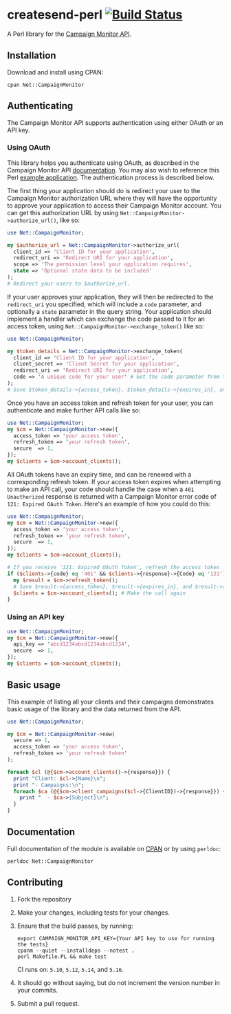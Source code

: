 # createsend-perl [![Build Status](https://secure.travis-ci.org/campaignmonitor/createsend-perl.png?branch=master)][travis]
A Perl library for the [Campaign Monitor API](http://www.campaignmonitor.com/api/).

[travis]: http://travis-ci.org/campaignmonitor/createsend-perl

## Installation

Download and install using CPAN:

```
cpan Net::CampaignMonitor
```

## Authenticating

The Campaign Monitor API supports authentication using either OAuth or an API key.

### Using OAuth

This library helps you authenticate using OAuth, as described in the Campaign Monitor API [documentation](http://www.campaignmonitor.com/api/getting-started/#authenticating_with_oauth). You may also wish to reference this Perl [example application](https://github.com/jdennes/perlcreatesendoauthtest/). The authentication process is described below.

The first thing your application should do is redirect your user to the Campaign Monitor authorization URL where they will have the opportunity to approve your application to access their Campaign Monitor account. You can get this authorization URL by using `Net::CampaignMonitor->authorize_url()`, like so:

```perl
use Net::CampaignMonitor;

my $authorize_url = Net::CampaignMonitor->authorize_url(
  client_id => 'Client ID for your application',
  redirect_uri => 'Redirect URI for your application',
  scope => 'The permission level your application requires',
  state => 'Optional state data to be included'
);
# Redirect your users to $authorize_url.
```

If your user approves your application, they will then be redirected to the `redirect_uri` you specified, which will include a `code` parameter, and optionally a `state` parameter in the query string. Your application should implement a handler which can exchange the code passed to it for an access token, using `Net::CampaignMonitor->exchange_token()` like so:

```perl
use Net::CampaignMonitor;

my $token_details = Net::CampaignMonitor->exchange_token(
  client_id => 'Client ID for your application',
  client_secret => 'Client Secret for your application',
  redirect_uri => 'Redirect URI for your application',
  code => 'A unique code for your user' # Get the code parameter from the query string
);
# Save $token_details->{access_token}, $token_details->{expires_in}, and $token_details->{refresh_token}
```

Once you have an access token and refresh token for your user, you can authenticate and make further API calls like so:

```perl
use Net::CampaignMonitor;
my $cm = Net::CampaignMonitor->new({
  access_token => 'your access token',
  refresh_token => 'your refresh token',
  secure  => 1,
});
my $clients = $cm->account_clients();
```

All OAuth tokens have an expiry time, and can be renewed with a corresponding refresh token. If your access token expires when attempting to make an API call, your code should handle the case when a `401 Unauthorized` response is returned with a Campaign Monitor error code of `121: Expired OAuth Token`. Here's an example of how you could do this:

```perl
use Net::CampaignMonitor;
my $cm = Net::CampaignMonitor->new({
  access_token => 'your access token',
  refresh_token => 'your refresh token',
  secure  => 1,
});
my $clients = $cm->account_clients();

# If you receive '121: Expired OAuth Token', refresh the access token
if ($clients->{code} eq '401' && $clients->{response}->{Code} eq '121') {
  my $result = $cm->refresh_token();
  # Save $result->{access_token}, $result->{expires_in}, and $result->{refresh_token}
  $clients = $cm->account_clients(); # Make the call again
}
```

### Using an API key

```perl
use Net::CampaignMonitor;
my $cm = Net::CampaignMonitor->new({
  api_key => 'abcd1234abcd1234abcd1234',
  secure  => 1,
});
my $clients = $cm->account_clients();
```

## Basic usage

This example of listing all your clients and their campaigns demonstrates basic usage of the library and the data returned from the API.

```perl
use Net::CampaignMonitor;

my $cm = Net::CampaignMonitor->new(
  secure => 1,
  access_token => 'your access token',
  refresh_token => 'your refresh token'
);

foreach $cl (@{$cm->account_clients()->{response}}) {
  print "Client: $cl->{Name}\n";
  print "- Campaigns:\n";
  foreach $ca (@{$cm->client_campaigns($cl->{ClientID})->{response}}) {
    print "  - $ca->{Subject}\n";
  }
}
```

## Documentation

Full documentation of the module is available on [CPAN](http://search.cpan.org/dist/Net-CampaignMonitor/lib/Net/CampaignMonitor.pm) or by using `perldoc`:

```
perldoc Net::CampaignMonitor
```

## Contributing
1. Fork the repository
2. Make your changes, including tests for your changes.
3. Ensure that the build passes, by running:

    ```
    export CAMPAIGN_MONITOR_API_KEY={Your API key to use for running the tests}
    cpanm --quiet --installdeps --notest .
    perl Makefile.PL && make test
    ```

    CI runs on: `5.10`, `5.12`, `5.14`, and `5.16`.

4. It should go without saying, but do not increment the version number in your commits.
5. Submit a pull request.